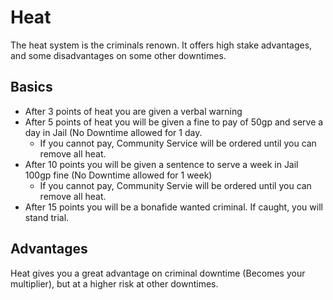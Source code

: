 # Heat

The heat system is the criminals renown. It offers high stake advantages, and some disadvantages on some other downtimes.

## Basics

- After 3 points of heat you are given a verbal warning
- After 5 points of heat you will be given a fine to pay of 50gp and serve a day in Jail (No Downtime allowed for 1 day.
  - If you cannot pay, Community Service will be ordered until you can remove all heat.
- After 10 points you will be given a sentence to serve a week in Jail 100gp fine (No Downtime allowed for 1 week)
  - If you cannot pay, Community Servie will be ordered until you can remove all heat.
- After 15 points you will be a bonafide wanted criminal. If caught, you will stand trial.

## Advantages
Heat gives you a great advantage on criminal downtime (Becomes your multiplier), but at a higher risk at other downtimes. 

